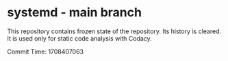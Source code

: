 # systemd - main branch

This repository contains frozen state of the repository.
Its history is cleared. It is used only for static code
analysis with Codacy.

Commit Time: 1708407063